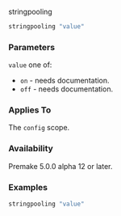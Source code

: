 stringpooling

```lua
stringpooling "value"
```

### Parameters ###

`value` one of:
* `on`  - needs documentation.
* `off` - needs documentation.

### Applies To ###

The `config` scope.

### Availability ###

Premake 5.0.0 alpha 12 or later.

### Examples ###

```lua
stringpooling "value"
```

